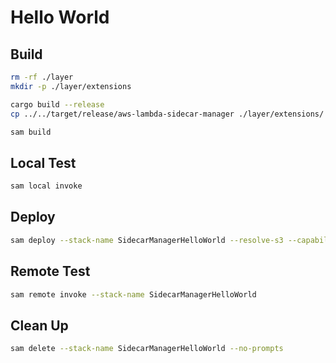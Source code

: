 # Hello World

## Build

```bash
rm -rf ./layer
mkdir -p ./layer/extensions

cargo build --release
cp ../../target/release/aws-lambda-sidecar-manager ./layer/extensions/

sam build
```

## Local Test

```bash
sam local invoke
```

## Deploy

```bash
sam deploy --stack-name SidecarManagerHelloWorld --resolve-s3 --capabilities CAPABILITY_IAM
```

## Remote Test

```bash
sam remote invoke --stack-name SidecarManagerHelloWorld
```

## Clean Up

```bash
sam delete --stack-name SidecarManagerHelloWorld --no-prompts
```

